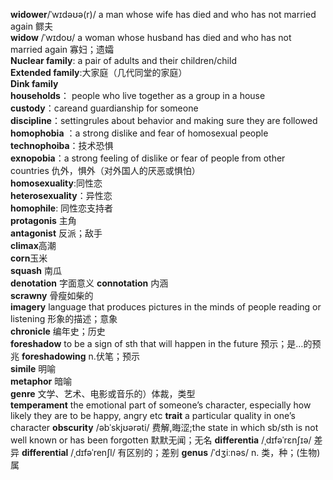 **widower**/ˈwɪdəʊə(r)/  a man whose wife has died and who has not married again 鳏夫  
**widow** /ˈwɪdoʊ/  a woman whose husband has died and who has not married again 寡妇；遗孀  
**Nuclear family**:  a pair of adults and their children/child  
**Extended family**:大家庭（几代同堂的家庭）  
**Dink family**  
**households**： people who live together as a group in a house  
**custody**：careand guardianship for someone  
**discipline**：settingrules about behavior and making sure they are followed  
**homophobia** ：a strong dislike and fear of homosexual people   
**technophoiba**：技术恐惧  
**exnopobia**：a strong feeling of dislike or fear of people from other countries 仇外，惧外（对外国人的厌恶或惧怕）  
**homosexuality**:同性恋  
**heterosexuality**：异性恋  
**homophile**: 同性恋支持者  
**protagonis** 主角  
**antagonist** 反派；敌手  
**climax**高潮  
**corn**玉米  
**squash** 南瓜  
**denotation** 字面意义
**connotation** 内涵  
**scrawny** 骨瘦如柴的  
**imagery**  language that produces pictures in the minds of people reading or listening 形象的描述；意象  
**chronicle**  编年史；历史  
**foreshadow**  to be a sign of sth that will happen in the future 预示；是…的预兆
**foreshadowing**  n.伏笔；预示  
**simile** 明喻  
**metaphor** 暗喻    
**genre** 文学、艺术、电影或音乐的）体裁，类型  
**temperament** the emotional part of someone’s character, especially how likely they are to be happy, angry etc
**trait**  a particular quality in one’s character 
**obscurity**  /əbˈskjʊərəti/ 费解,晦涩;the state in which sb/sth is not well known or has been forgotten 默默无闻；无名
**differentia** /ˌdɪfəˈrɛnʃɪə/ 差异
**differential** /ˌdɪfəˈrenʃl/ 有区别的；差别
**genus** /ˈdʒiːnəs/ n. 类，种；(生物)属









